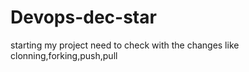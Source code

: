 # Devops-dec-star
starting my project need to check with the changes like clonning,forking,push,pull
